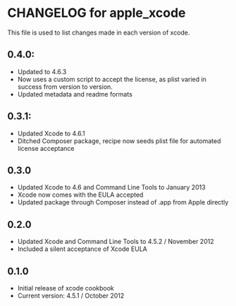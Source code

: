 # CHANGELOG for apple_xcode

This file is used to list changes made in each version of xcode.

## 0.4.0:

* Updated to 4.6.3
* Now uses a custom script to accept the license, as plist varied in success from version to version.
* Updated metadata and readme formats

## 0.3.1:

* Updated Xcode to 4.6.1
* Ditched Composer package, recipe now seeds plist file for automated license acceptance

## 0.3.0

* Updated Xcode to 4.6 and Command Line Tools to January 2013
* Xcode now comes with the EULA accepted
* Updated package through Composer instead of .app from Apple directly

## 0.2.0

* Updated Xcode and Command Line Tools to 4.5.2 / November 2012
* Included a silent acceptance of Xcode EULA

## 0.1.0

* Initial release of xcode cookbook
* Current version: 4.5.1 / October 2012
